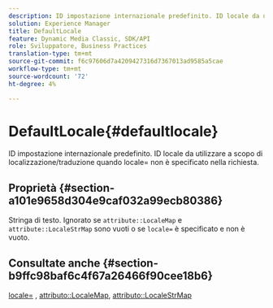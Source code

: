 ```yaml
---
description: ID impostazione internazionale predefinito. ID locale da utilizzare a scopo di localizzazione/traduzione quando locale= non è specificato nella richiesta.
solution: Experience Manager
title: DefaultLocale
feature: Dynamic Media Classic, SDK/API
role: Sviluppatore, Business Practices
translation-type: tm+mt
source-git-commit: f6c97606d7a4209427316d7367013ad9585a5cae
workflow-type: tm+mt
source-wordcount: '72'
ht-degree: 4%

---
```



# DefaultLocale{#defaultlocale}

ID impostazione internazionale predefinito. ID locale da utilizzare a scopo di localizzazione/traduzione quando locale= non è specificato nella richiesta.

## Proprietà {#section-a101e9658d304e9caf032a99ecb80386}

Stringa di testo. Ignorato se `attribute::LocaleMap` e `attribute::LocaleStrMap` sono vuoti o se `locale=` è specificato e non è vuoto.

## Consultate anche {#section-b9ffc98baf6c4f67a26466f90cee18b6}

[locale=](../../../../../is-api/http-ref/image-serving-api-ref/c-http-protocol-reference/c-command-reference/r-locale.md#reference-8a846b2fbc004a12821b956ed3b25cfb) ,  [attributo::LocaleMap](../../../../../is-api/image-catalog/image-serving-api-ref/c-image-catalog-reference/c-attributes-reference/r-localemap.md#reference-49bbf598f8ea47c3a563755cef306318),  [attributo::LocaleStrMap](../../../../../is-api/image-catalog/image-serving-api-ref/c-image-catalog-reference/c-attributes-reference/r-localestrmap.md#reference-98c42070a4bc4baf92537132be2b5b1e)

